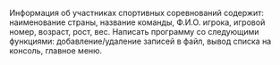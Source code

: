Информация об участниках спортивных соревнований содержит: наименование страны, название команды, Ф.И.О. игрока, игровой номер, возраст, рост, вес. Написать программу со следующими функциями: добавление/удаление записей в файл, вывод списка на консоль, главное меню.